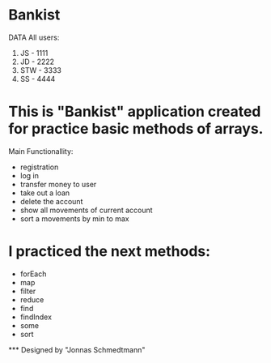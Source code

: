 # Bankist

DATA
All users:
1) JS - 1111
2) JD - 2222
3) STW - 3333
4) SS - 4444

# This is "Bankist" application created for practice basic methods of arrays.

Main Functionallity:
- registration
- log in
- transfer money to user
- take out a loan
- delete the account
- show all movements of current account
- sort a movements by min to max

# I practiced the next methods:
- forEach
- map
- filter
- reduce
- find
- findIndex
- some
- sort

\*\*\* Designed by "Jonnas Schmedtmann"
